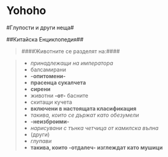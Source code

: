 ﻿# Yohoho

#Глупости и други неща#

##Китайска Енциклопедия##

>####Животните се разделят на:####

>* *принадлежащи на императора*
>* балсамирани
>* **-опитомени-**
>* **прасенца сукалчета**
>* **сирени**
>* животни **-от-** басните
>* скитащи кучета
>* **включени в настоящата класификация**
>* *такива, които се държат като обезумели*
>* **-неизброими-**
>* *нарисувани с тънка четчица от камилска вълна*
>* (други)
>* *глупави*
>* **такива, които -отдалеч- изглеждат като мушици**

